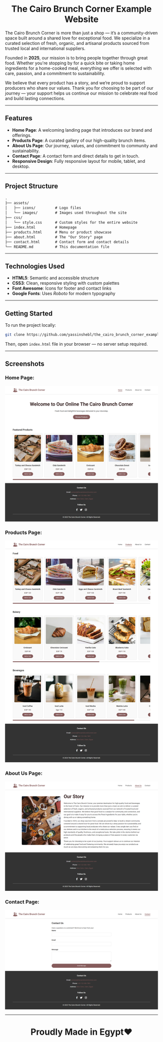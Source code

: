 <h1 align="center">The Cairo Brunch Corner Example Website</h1>

The Cairo Brunch Corner is more than just a shop — it’s a community-driven space built around a shared love for exceptional food. We specialize in a curated selection of fresh, organic, and artisanal products sourced from trusted local and international suppliers.

Founded in **2025**, our mission is to bring people together through great food. Whether you're stopping by for a quick bite or taking home ingredients for a home-cooked meal, everything we offer is selected with care, passion, and a commitment to sustainability.

We believe that every product has a story, and we’re proud to support producers who share our values. Thank you for choosing to be part of our journey — your support helps us continue our mission to celebrate real food and build lasting connections.


---

## Features

- **Home Page**: A welcoming landing page that introduces our brand and offerings.
- **Products Page**: A curated gallery of our high-quality brunch items.
- **About Us Page**: Our journey, values, and commitment to community and sustainability.
- **Contact Page**: A contact form and direct details to get in touch.
- **Responsive Design**: Fully responsive layout for mobile, tablet, and desktop.

---

## Project Structure

```plaintext
.
├── assets/
│   ├── icons/         # Logo files
│   └── images/        # Images used throughout the site
├── css/
│   └── style.css      # Custom styles for the entire website
├── index.html         # Homepage
├── products.html      # Menu or product showcase
├── about.html         # The "Our Story" page
├── contact.html       # Contact form and contact details
└── README.md          # This documentation file
````

---

## Technologies Used

* **HTML5**: Semantic and accessible structure
* **CSS3**: Clean, responsive styling with custom palettes
* **Font Awesome**: Icons for footer and contact links
* **Google Fonts**: Uses *Roboto* for modern typography

---

## Getting Started

To run the project locally:

```bash
git clone https://github.com/yassinshebl/the_cairo_brunch_corner_example_website
```

Then, open `index.html` file in your browser — no server setup required.

---

## Screenshots
### Home Page:
![Homepage Screenshot](./assets/images/homepage-preview.png)
### Products Page:
![Products Page Screenshot](./assets/images/product-preview.png)
### About Us Page:
![About Us Page Screenshot](./assets/images/aboutus-preview.png)
### Contact Page:
![contact Page Screenshot](./assets/images/contact-preview.png)


---
<h1 align="center">Proudly Made in Egypt❤️</h1>

